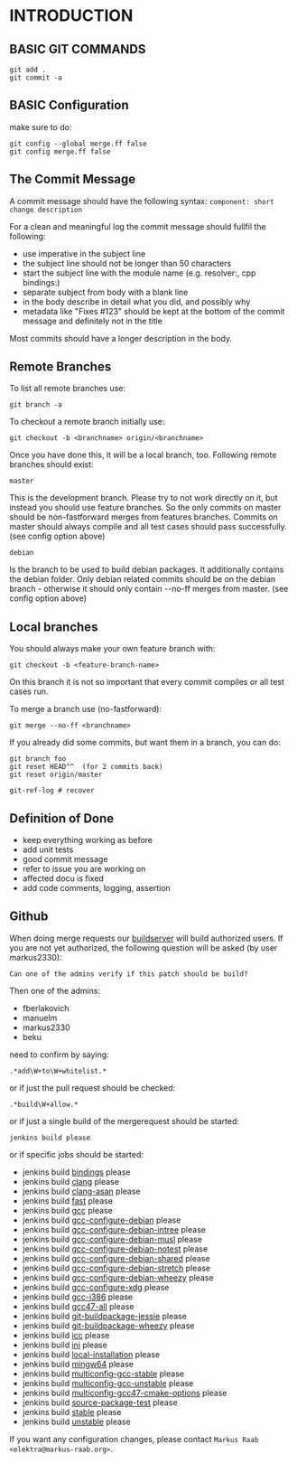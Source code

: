 # INTRODUCTION #

## BASIC GIT COMMANDS ##

	git add .
	git commit -a

## BASIC Configuration ##

make sure to do:

	git config --global merge.ff false
	git config merge.ff false

## The Commit Message ##

A commit message should have the following syntax:
`component: short change description`

For a clean and meaningful log the commit
message should fullfil the following:

- use imperative in the subject line
- the subject line should not be longer than 50 characters
- start the subject line with the module name (e.g. resolver:, cpp bindings:)
- separate subject from body with a blank line
- in the body describe in detail what you did, and possibly why
- metadata like "Fixes #123" should be kept at the bottom of the commit message and definitely not in the title

Most commits should have a longer description in the body.

## Remote Branches ##

To list all remote branches use:

	git branch -a

To checkout a remote branch initially use:

	git checkout -b <branchname> origin/<branchname>

Once you have done this, it will be a local branch, too.
Following remote branches should exist:

	master

This is the development branch. Please try
to not work directly on it, but instead
you should use feature branches. So the
only commits on master should be non-fastforward
merges from features branches. Commits on
master should always compile and all test
cases should pass successfully.
(see config option above)


	debian

Is the branch to be used to build debian
packages. It additionally contains the
debian folder. Only debian related commits
should be on the debian branch - otherwise
it should only contain --no-ff merges from
master.  (see config option above)

## Local branches ##

You should always make your own feature branch with:

	git checkout -b <feature-branch-name>

On this branch it is not so important that every
commit compiles or all test cases run.

To merge a branch use (no-fastforward):

	git merge --no-ff <branchname>

If you already did some commits, but want them in a branch,
you can do:

	git branch foo
	git reset HEAD^^  (for 2 commits back)
	git reset origin/master

	git-ref-log # recover

## Definition of Done ##

- keep everything working as before
- add unit tests
- good commit message
- refer to issue you are working on
- affected docu is fixed
- add code comments, logging, assertion

## Github ##

When doing merge requests our [buildserver](http://build.libelektra.org:8080)
will build authorized users. If you are not yet authorized, the following
question will be asked (by user markus2330):

	Can one of the admins verify if this patch should be build?

Then one of the admins:

- fberlakovich
- manuelm
- markus2330
- beku

need to confirm by saying:

	.*add\W+to\W+whitelist.*

or if just the pull request should be checked:

	.*build\W+allow.*

or if just a single build of the mergerequest should be started:

	jenkins build please

or if specific jobs should be started:

* jenkins build [bindings](http://build.libelektra.org:8080/job/elektra-test-bindings/) please
* jenkins build [clang](http://build.libelektra.org:8080/job/elektra-clang/) please
* jenkins build [clang-asan](http://build.libelektra.org:8080/job/elektra-clang-asan/) please
* jenkins build [fast](http://build.libelektra.org:8080/job/elektra-mergerequests-fast/) please
* jenkins build [gcc](http://build.libelektra.org:8080/job/elektra-gcc/) please
* jenkins build [gcc-configure-debian](http://build.libelektra.org:8080/job/elektra-gcc-configure-debian/) please
* jenkins build [gcc-configure-debian-intree](http://build.libelektra.org:8080/job/elektra-gcc-configure-debian-intree/) please
* jenkins build [gcc-configure-debian-musl](http://build.libelektra.org:8080/job/elektra-gcc-configure-debian-musl/) please
* jenkins build [gcc-configure-debian-notest](http://build.libelektra.org:8080/job/elektra-gcc-configure-debian-notest/) please
* jenkins build [gcc-configure-debian-shared](http://build.libelektra.org:8080/job/elektra-gcc-configure-debian-shared/) please
* jenkins build [gcc-configure-debian-stretch](http://build.libelektra.org:8080/job/elektra-gcc-configure-debian-stretch/) please
* jenkins build [gcc-configure-debian-wheezy](http://build.libelektra.org:8080/job/elektra-gcc-configure-debian-wheezy/) please
* jenkins build [gcc-configure-xdg](http://build.libelektra.org:8080/job/elektra-gcc-configure-xdg/) please
* jenkins build [gcc-i386](http://build.libelektra.org:8080/job/elektra-gcc-i386/) please
* jenkins build [gcc47-all](http://build.libelektra.org:8080/job/elektra-gcc47-all/) please
* jenkins build [git-buildpackage-jessie](http://build.libelektra.org:8080/job/elektra-git-buildpackage-jessie/) please
* jenkins build [git-buildpackage-wheezy](http://build.libelektra.org:8080/job/elektra-git-buildpackage-wheezy/) please
* jenkins build [icc](http://build.libelektra.org:8080/job/elektra-icc/) please
* jenkins build [ini](http://build.libelektra.org:8080/job/elektra-ini-mergerequests/) please
* jenkins build [local-installation](http://build.libelektra.org:8080/job/elektra-local-installation/) please
* jenkins build [mingw64](http://build.libelektra.org:8080/job/elektra-gcc-configure-mingw-w64/) please
* jenkins build [multiconfig-gcc-stable](http://build.libelektra.org:8080/job/elektra-multiconfig-gcc-stable/) please
* jenkins build [multiconfig-gcc-unstable](http://build.libelektra.org:8080/job/elektra-multiconfig-gcc-unstable/) please
* jenkins build [multiconfig-gcc47-cmake-options](http://build.libelektra.org:8080/job/elektra-multiconfig-gcc47-cmake-options/) please
* jenkins build [source-package-test](http://build.libelektra.org:8080/job/elektra-source-package-test/) please
* jenkins build [stable](http://build.libelektra.org:8080/job/elektra-mergerequests-stable/) please
* jenkins build [unstable](http://build.libelektra.org:8080/job/elektra-mergerequests-unstable/) please

If you want any configuration changes, please contact
`Markus Raab <elektra@markus-raab.org>`.
